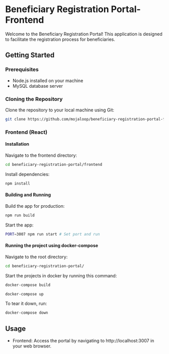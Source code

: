 # Beneficiary Registration Portal-Frontend

Welcome to the Beneficiary Registration Portal! This application is designed to facilitate the registration process for beneficiaries.

## Getting Started

### Prerequisites

- Node.js installed on your machine
- MySQL database server

### Cloning the Repository

Clone the repository to your local machine using Git:

```bash
git clone https://github.com/mojaloop/beneficiary-registration-portal-frontend.git
```

### Frontend (React)

#### Installation

Navigate to the frontend directory:

```bash
cd beneficiary-registration-portal/frontend
```

Install dependencies:

```bash
npm install
```

#### Building and Running

Build the app for production:

```bash
npm run build
```

Start the app:

```bash
PORT=3007 npm run start # Set port and run
```
#### Running the project using docker-compose

Navigate to the root directory:

```bash
cd beneficiary-registration-portal/
```

Start the projects in docker by running this command:

```bash
docker-compose build

docker-compose up
```

To tear it down, run:

```bash
docker-compose down

```

## Usage

- Frontend: Access the portal by navigating to http://localhost:3007 in your web browser.
